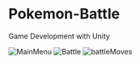 # Pokemon-Battle
Game Development with Unity

![MainMenu](https://user-images.githubusercontent.com/37630492/65522857-1360ac80-def4-11e9-873b-89259e63cdd8.png)
![Battle](https://user-images.githubusercontent.com/37630492/65522858-1360ac80-def4-11e9-94d3-f215ff0b0c50.PNG)
![battleMoves](https://user-images.githubusercontent.com/37630492/64180211-1294a780-ce6d-11e9-8754-5e7c1030723b.PNG)

